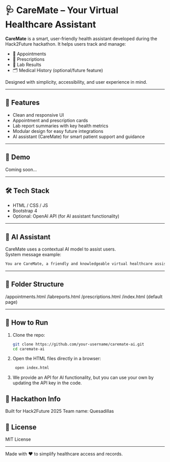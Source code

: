 # 🩺 CareMate – Your Virtual Healthcare Assistant

**CareMate** is a smart, user-friendly health assistant developed during the Hack2Future hackathon. It helps users track and manage:

- 📅 Appointments  
- 💊 Prescriptions  
- 🧪 Lab Results  
- 🗂️ Medical History (optional/future feature)

Designed with simplicity, accessibility, and user experience in mind.

---

## 🌟 Features

- Clean and responsive UI
- Appointment and prescription cards
- Lab report summaries with key health metrics
- Modular design for easy future integrations
- AI assistant (CareMate) for smart patient support and guidance

---

## 🚀 Demo

Coming soon...

---

## 🛠️ Tech Stack

- HTML / CSS / JS
- Bootstrap 4
- Optional: OpenAI API (for AI assistant functionality)

---

## 🧠 AI Assistant

CareMate uses a contextual AI model to assist users.  
System message example:

``` bash
You are CareMate, a friendly and knowledgeable virtual healthcare assistant. You help users manage their appointments, prescriptions, lab results, and patient history. Always respond clearly and kindly. If a question involves serious medical issues, politely remind the user to consult a licensed doctor.
```

---

## 📁 Folder Structure

/appointments.html
/labreports.html
/prescriptions.html
/index.html (default page)


---

## 🧪 How to Run

1. Clone the repo:
   ```bash
   git clone https://github.com/your-username/caremate-ai.git
   cd caremate-ai
    ```
2. Open the HTML files directly in a browser:
   ```bash
    open index.html
    ```
3. We provide an API for AI functionality, but you can use your own by updating the API key in the code.

## 🤝 Hackathon Info
Built for Hack2Future 2025
Team name: Quesadillas

## 📄 License
MIT License

---

Made with ❤️ to simplify healthcare access and records.

